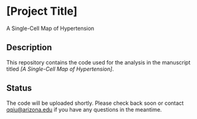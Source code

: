 # [Project Title]
A Single-Cell Map of Hypertension

## Description
This repository contains the code used for the analysis in the manuscript titled *[A Single-Cell Map of Hypertension]*.

## Status
The code will be uploaded shortly. Please check back soon or contact qqiu@arizona.edu if you have any questions in the meantime.
